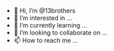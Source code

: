 - 👋 Hi, I’m @13brothers
- 👀 I’m interested in ...
- 🌱 I’m currently learning ...
- 💞️ I’m looking to collaborate on ...
- 📫 How to reach me ...

<!---
13brothers/13brothers is a ✨ special ✨ repository because its `README.md` (this file) appears on your GitHub profile.
You can click the Preview link to take a look at your changes.
--->
